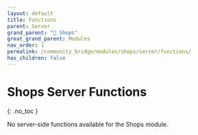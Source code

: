 ```yaml
---
layout: default
title: Functions
parent: Server
grand_parent: "🛒 Shops"
great_grand_parent: Modules
nav_order: 1
permalink: /community_bridge/modules/shops/server/functions/
has_children: false
---
```


# Shops Server Functions
{: .no_toc }

No server-side functions available for the Shops module.
